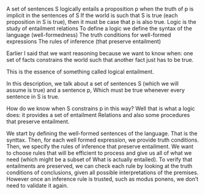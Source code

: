 ﻿A set of sentences S logically entails a proposition p when the truth of p is implicit in the sentences of S
If the world is such that S is true (each proposition in S is true), then it must be case that p is also true.
Logic is the  study of entailment relations
To define a logic we define the syntax of the language (well-formedness)
The truth conditions for well-formed expressions
The rules of inference (that preserve entailment)

Earlier I said that we want reasoning because we want to know when: one set of facts constrains the world such that another fact just has to be true.

This is the essence of something called logical entailment.

In this description, we talk about a set of sentences S (which we will assume is true) and a sentence p,
Which must be true whenever every sentence in S is true.

How do we know when S constrains p in this way?  Well that is what a logic does: it  provides a set of entailment
Relations and also some procedures that preserve entailment.

We start by defining the well-formed sentences of the language. That is the synttax.
Then, for each well formed expression, we provide truth conditions. 
Then, we specify the rules of inference that preserve entailment. 
We want to choose rules that will be efficient to process and give us all  of what we need (which might be a subset of
What is actually entailed).
To verify that entailments are preserved, we  can check each rule by looking at the truth conditions of conclusions, given all possible interpretations  of the premises. 
However once an inference rule is trusted, such as modus ponens, we don’t need to validate it again.